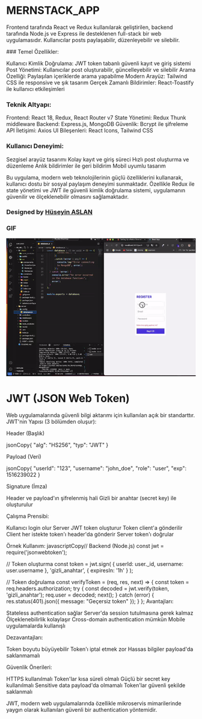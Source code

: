 # MERNSTACK_APP


Frontend tarafında React ve Redux kullanılarak geliştirilen, backend tarafında Node.js ve Express ile desteklenen full-stack bir web uygulamasıdır. Kullanıcılar posts paylaşabilir, düzenleyebilir ve silebilir.

### Temel Özellikler:

Kullanıcı Kimlik Doğrulama: JWT token tabanlı güvenli kayıt ve giriş sistemi
Post Yönetimi: Kullanıcılar post oluşturabilir, güncelleyebilir ve silebilir
Arama Özelliği: Paylaşılan içeriklerde arama yapabilme
Modern Arayüz: Tailwind CSS ile responsive ve şık tasarım
Gerçek Zamanlı Bildirimler: React-Toastify ile kullanıcı etkileşimleri

### Teknik Altyapı:

Frontend: React 18, Redux, React Router v7
State Yönetimi: Redux Thunk middleware
Backend: Express.js, MongoDB
Güvenlik: Bcrypt ile şifreleme
API İletişimi: Axios
UI Bileşenleri: React Icons, Tailwind CSS

### Kullanıcı Deneyimi:

Sezgisel arayüz tasarımı
Kolay kayıt ve giriş süreci
Hızlı post oluşturma ve düzenleme
Anlık bildirimler ile geri bildirim
Mobil uyumlu tasarım

Bu uygulama, modern web teknolojilerinin güçlü özelliklerini kullanarak, kullanıcı dostu bir sosyal paylaşım deneyimi sunmaktadır. Özellikle Redux ile state yönetimi ve JWT ile güvenli kimlik doğrulama sistemi, uygulamanın güvenilir ve ölçeklenebilir olmasını sağlamaktadır.




###  Designed by <a href="https://www.linkedin.com/in/h%C3%BCseyin-aslan-128519203/" target="_blank">Hüseyin ASLAN</a> 


### GIF

![](./clientt/src/assets/MERN_APP.gif)




# JWT (JSON Web Token)

 Web uygulamalarında güvenli bilgi aktarımı için kullanılan açık bir standarttır. 
JWT'nin Yapısı (3 bölümden oluşur):

Header (Başlık)

jsonCopy{
  "alg": "HS256",
  "typ": "JWT"
}

Payload (Veri)

jsonCopy{
  "userId": "123",
  "username": "john_doe",
  "role": "user",
  "exp": 1516239022
}

Signature (İmza)


Header ve payload'ın şifrelenmiş hali
Gizli bir anahtar (secret key) ile oluşturulur

Çalışma Prensibi:

Kullanıcı login olur
Server JWT token oluşturur
Token client'a gönderilir
Client her istekte token'ı header'da gönderir
Server token'ı doğrular

Örnek Kullanım:
javascriptCopy// Backend (Node.js)
const jwt = require('jsonwebtoken');

// Token oluşturma
const token = jwt.sign(
  { userId: user._id, username: user.username },
  'gizli_anahtar',
  { expiresIn: '1h' }
);

// Token doğrulama
const verifyToken = (req, res, next) => {
  const token = req.headers.authorization;
  try {
    const decoded = jwt.verify(token, 'gizli_anahtar');
    req.user = decoded;
    next();
  } catch (error) {
    res.status(401).json({ message: "Geçersiz token" });
  }
};
Avantajları:

Stateless authentication sağlar
Server'da session tutulmasına gerek kalmaz
Ölçeklenebilirlik kolaylaşır
Cross-domain authentication mümkün
Mobile uygulamalarda kullanışlı

Dezavantajları:

Token boyutu büyüyebilir
Token'ı iptal etmek zor
Hassas bilgiler payload'da saklanmamalı

Güvenlik Önerileri:

HTTPS kullanılmalı
Token'lar kısa süreli olmalı
Güçlü bir secret key kullanılmalı
Sensitive data payload'da olmamalı
Token'lar güvenli şekilde saklanmalı

JWT, modern web uygulamalarında özellikle mikroservis mimarilerinde yaygın olarak kullanılan güvenli bir authentication yöntemidir.
